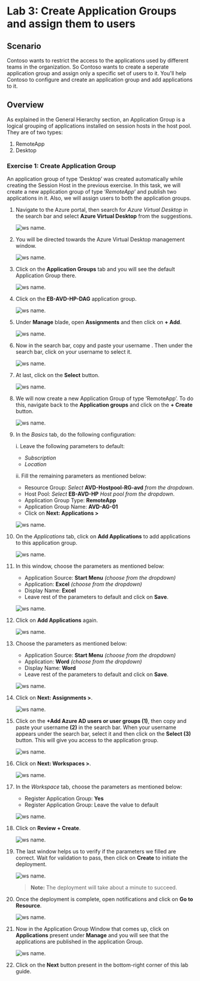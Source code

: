 # Lab 3: Create Application Groups and assign them to users

## **Scenario**

Contoso wants to restrict the access to the applications used by different teams in the organization. So Contoso wants to create a seperate application group and assign only a specific set of users to it. You'll help Contoso to configure and create an application group and add applications to it.

## **Overview**

As explained in the General Hierarchy section, an Application Group is a logical grouping of applications installed on session hosts in the host pool. They are of two types: 

1. RemoteApp 
2. Desktop 

### Exercise 1: Create Application Group

An application group of type ‘Desktop’ was created automatically while creating the Session Host in the previous exercise. In this task, we will create a new application group of type ‘*RemoteApp*’ and publish two applications in it. Also, we will assign users to both the application groups.

1. Navigate to the Azure portal, then search for *Azure Virtual Desktop* in the search bar and select **Azure Virtual Desktop** from the suggestions.

   ![ws name.](media/w1.png)

2. You will be directed towards the Azure Virtual Desktop management window.  

   ![ws name.](media/64.png)

3. Click on the **Application Groups** tab and you will see the default Application Group there. 

   ![ws name.](media/2avd81.png)
   
4. Click on the **EB-AVD-HP-DAG** application group.

   ![ws name.](media/2avd82.png)
      
5. Under **Manage** blade, open **Assignments** and then click on **+ Add**. 

   ![ws name.](media/avd-assignments-add.png)   
 
6. Now in the search bar, copy and paste your username **<inject key="AzureAdUserEmail" />**. Then under the search bar, click on your username to select it.

   ![ws name.](media/w7.png)
   
7. At last, click on the **Select** button. 
 
   ![ws name.](media/w6.png) 
 
8. We will now create a new Application Group of type ‘RemoteApp’. To do this, navigate back to the **Application groups** and click on the **+ Create** button. 

   ![ws name.](media/2avd84.png)

9. In the *Basics* tab, do the following configuration: 

   i. Leave the following parameters to default:
   
      - *Subscription*
      - *Location*
         
   ii. Fill the remaining parameters as mentioned below:  
   
      - Resource Group: *Select* **AVD-Hostpool-RG-avd** *from the dropdown*.
      - Host Pool: *Select* **EB-AVD-HP** *Host pool from the dropdown*.
      - Application Group Type: **RemoteApp** 
      - Application Group Name: **AVD-AG-01**
      - Click on **Next: Applications >**

      ![ws name.](media/gsu4.png)

10. On the *Applications* tab, click on **Add Applications** to add applications to this application group.

    ![ws name.](media/ag1.png)

11. In this window, choose the parameters as mentioned below: 

    - Application Source: **Start Menu** *(choose from the dropdown)*  
    - Application: **Excel** *(choose from the dropdown)* 
    - Display Name: **Excel**
    - Leave rest of the parameters to default and click on **Save**.
   
    ![ws name.](media/2avd29.png)
 
12. Click on **Add Applications** again. 

    ![ws name.](media/ag2.png)

13. Choose the parameters as mentioned below: 

    - Application Source: **Start Menu** *(choose from the dropdown)*   
    - Application: **Word** *(choose from the dropdown)*
    - Display Name: **Word**    
    - Leave rest of the parameters to default and click on **Save**.  
   
    ![ws name.](media/2avd30.png)

14. Click on **Next: Assignments >**.

    ![ws name.](media/ag3.png)

15. Click on the **+Add Azure AD users or user groups (1)**, then copy and paste your username **<inject key="AzureAdUserEmail" />** **(2)** in the search bar. When your username appears under the search bar, select it and then click on the **Select (3)** button. This will give you access to the application group.
 
    ![ws name.](media/ag5.png)

16. Click on **Next: Workspaces >**.

    ![ws name.](media/ag6.png)

17. In the *Workspace* tab, choose the parameters as mentioned below:  

    - Register Application Group: **Yes**
    - Register Application Group: Leave the value to default

    ![ws name.](media/gsu3.png)

18. Click on **Review + Create**.

    ![ws name.](media/review.png)

19. The last window helps us to verify if the parameters we filled are correct. Wait for validation to pass, then click on **Create** to initiate the deployment. 

    ![ws name.](media/create%20AG-V2.png)

    >**Note:** The deployment will take about a minute to succeed.

20. Once the deployment is complete, open notifications and click on **Go to Resource**. 

    ![ws name.](media/81.png)

21. Now in the Application Group Window that comes up, click on **Applications** present under **Manage** and you will see that the applications are published in the application Group. 

    ![ws name.](media/uiupdate04.png)

22. Click on the **Next** button present in the bottom-right corner of this lab guide. 
